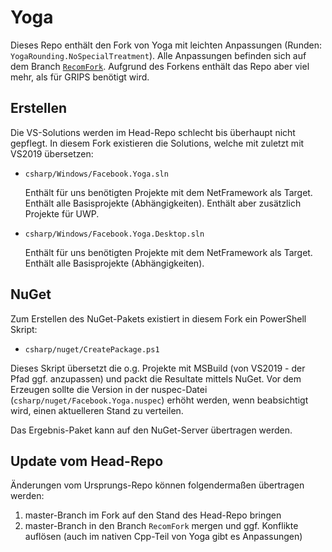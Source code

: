 # Yoga

Dieses Repo enthält den Fork von Yoga mit leichten Anpassungen (Runden: `YogaRounding.NoSpecialTreatment`).
Alle Anpassungen befinden sich auf dem Branch [`RecomFork`](https://github.com/tgaertner-recom/Yoga/tree/RecomFork).
Aufgrund des Forkens enthält das Repo aber viel mehr, als für GRIPS benötigt wird.

## Erstellen

Die VS-Solutions werden im Head-Repo schlecht bis überhaupt nicht gepflegt. In diesem Fork existieren die Solutions, welche mit zuletzt mit VS2019 übersetzen:
 * `csharp/Windows/Facebook.Yoga.sln`

    Enthält für uns benötigten Projekte mit dem NetFramework als Target.
    Enthält alle Basisprojekte (Abhängigkeiten).
    Enthält aber zusätzlich Projekte für UWP.

 * `csharp/Windows/Facebook.Yoga.Desktop.sln`

    Enthält für uns benötigten Projekte mit dem NetFramework als Target.
    Enthält alle Basisprojekte (Abhängigkeiten).

## NuGet

Zum Erstellen des NuGet-Pakets existiert in diesem Fork ein PowerShell Skript:
 * `csharp/nuget/CreatePackage.ps1`

Dieses Skript übersetzt die o.g. Projekte mit MSBuild (von VS2019 - der Pfad ggf. anzupassen) und packt die Resultate mittels NuGet.
Vor dem Erzeugen sollte die Version in der nuspec-Datei (`csharp/nuget/Facebook.Yoga.nuspec`) erhöht werden, wenn beabsichtigt wird, einen aktuelleren Stand zu verteilen.

Das Ergebnis-Paket kann auf den NuGet-Server übertragen werden.

## Update vom Head-Repo

Änderungen vom Ursprungs-Repo können folgendermaßen übertragen werden:

  1. master-Branch im Fork auf den Stand des Head-Repo bringen
  2. master-Branch in den Branch `RecomFork` mergen und ggf. Konflikte auflösen (auch im nativen Cpp-Teil von Yoga gibt es Anpassungen)
